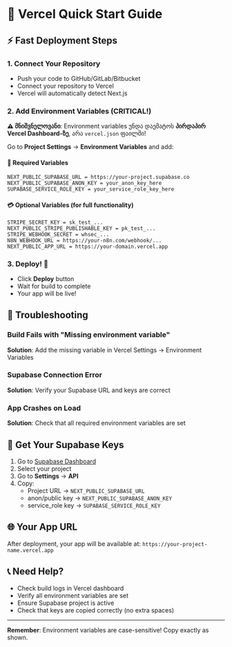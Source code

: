 # 🚀 Vercel Quick Start Guide

## ⚡ Fast Deployment Steps

### 1. Connect Your Repository
- Push your code to GitHub/GitLab/Bitbucket
- Connect your repository to Vercel
- Vercel will automatically detect Next.js

### 2. Add Environment Variables (CRITICAL!)
**⚠️ მნიშვნელოვანი**: Environment variables უნდა დაემატოს **პირდაპირ Vercel Dashboard-ზე**, არა `vercel.json` ფაილში!

Go to **Project Settings** → **Environment Variables** and add:

#### 🔑 Required Variables
```
NEXT_PUBLIC_SUPABASE_URL = https://your-project.supabase.co
NEXT_PUBLIC_SUPABASE_ANON_KEY = your_anon_key_here
SUPABASE_SERVICE_ROLE_KEY = your_service_role_key_here
```

#### 💳 Optional Variables (for full functionality)
```
STRIPE_SECRET_KEY = sk_test_...
NEXT_PUBLIC_STRIPE_PUBLISHABLE_KEY = pk_test_...
STRIPE_WEBHOOK_SECRET = whsec_...
N8N_WEBHOOK_URL = https://your-n8n.com/webhook/...
NEXT_PUBLIC_APP_URL = https://your-domain.vercel.app
```

### 3. Deploy! 🎉
- Click **Deploy** button
- Wait for build to complete
- Your app will be live!

## 🔧 Troubleshooting

### Build Fails with "Missing environment variable"
**Solution**: Add the missing variable in Vercel Settings → Environment Variables

### Supabase Connection Error
**Solution**: Verify your Supabase URL and keys are correct

### App Crashes on Load
**Solution**: Check that all required environment variables are set

## 📱 Get Your Supabase Keys

1. Go to [Supabase Dashboard](https://supabase.com/dashboard)
2. Select your project
3. Go to **Settings** → **API**
4. Copy:
   - Project URL → `NEXT_PUBLIC_SUPABASE_URL`
   - anon/public key → `NEXT_PUBLIC_SUPABASE_ANON_KEY`
   - service_role key → `SUPABASE_SERVICE_ROLE_KEY`

## 🌐 Your App URL
After deployment, your app will be available at:
`https://your-project-name.vercel.app`

## 📞 Need Help?
- Check build logs in Vercel dashboard
- Verify all environment variables are set
- Ensure Supabase project is active
- Check that keys are copied correctly (no extra spaces)

---
**Remember**: Environment variables are case-sensitive! Copy exactly as shown.
